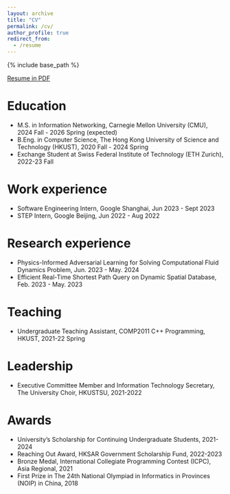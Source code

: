 ```yaml
---
layout: archive
title: "CV"
permalink: /cv/
author_profile: true
redirect_from:
  - /resume
---
```


{% include base_path %}

[Resume in PDF](https://drive.google.com/file/d/1rQGjpdiVBZW4wXMRpm1Ref2njqlYRVDt/view?usp=sharing)

Education
======
* M.S. in Information Networking, Carnegie Mellon University (CMU), 2024 Fall - 2026 Spring (expected)
* B.Eng. in Computer Science, The Hong Kong University of Science and Technology (HKUST), 2020 Fall - 2024 Spring
* Exchange Student at Swiss Federal Institute of Technology (ETH Zurich), 2022-23 Fall
  
Work experience
======
* Software Engineering Intern, Google Shanghai, Jun 2023 - Sept 2023
* STEP Intern, Google Beijing, Jun 2022 - Aug 2022

Research experience
======
* Physics-Informed Adversarial Learning for Solving Computational Fluid Dynamics Problem, Jun. 2023 - May. 2024
* Efficient Real-Time Shortest Path Query on Dynamic Spatial Database, Feb. 2023 - May. 2023
  
Teaching
======
* Undergraduate Teaching Assistant, COMP2011 C++ Programming, HKUST, 2021-22 Spring

Leadership
======
* Executive Committee Member and Information Technology Secretary, The University Choir, HKUSTSU, 2021-2022

Awards
======
* University’s Scholarship for Continuing Undergraduate Students, 2021-2024
* Reaching Out Award, HKSAR Government Scholarship Fund, 2022-2023
* Bronze Medal, International Collegiate Programming Contest (ICPC), Asia Regional, 2021
* First Prize in The 24th National Olympiad in Informatics in Provinces (NOIP) in China, 2018
  
